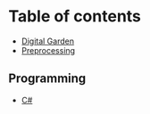 # Table of contents

* [Digital Garden](README.md)
* [Preprocessing](preprocessing.md)

## Programming

* [C\#](programming/c.md)

